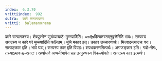 ```yaml
---
index:  6.3.70
vrittiindex:  992
sutra:  कारे सत्यागदस्य
vritti:  balamanorama 
---
```


कारे सत्यागदस्य। शेषपूरणेन सूत्रंव्याचष्टे-मुम्स्यादिति। `अरुर्द्विष`दित्यतस्तदनुवृत्तेरिति भावः। सत्यस्य अगदस्य च कारे परे मुम्स्यादिति फलितम्। मुमि मकार इत्। उकार उच्चारणार्थः। मित्त्वादन्त्यादचः परः। सत्यङ्कार इति। भावे घञ्। सत्यस्य कार इति विग्रहः। शपथकरणमित्यर्थः। अगजङ्कार इति। गदो-रोगः, तस्याऽभावऋ-अगदः। अर्थाभावे अव्ययीभावेन सह तत्पुरुषस्य विकल्पोक्तेः। अगदस्य कार इत्यर्थः। 


